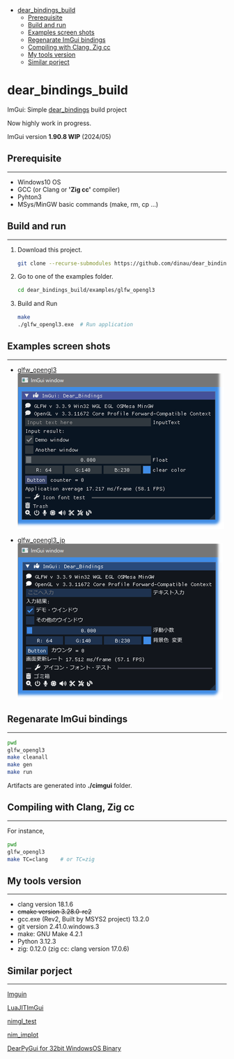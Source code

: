 <!-- START doctoc generated TOC please keep comment here to allow auto update -->
<!-- DON'T EDIT THIS SECTION, INSTEAD RE-RUN doctoc TO UPDATE -->

- [dear_bindings_build](#dear_bindings_build)
  - [Prerequisite](#prerequisite)
  - [Build and run](#build-and-run)
  - [Examples screen shots](#examples-screen-shots)
  - [Regenarate ImGui bindings](#regenarate-imgui-bindings)
  - [Compiling with Clang, Zig cc](#compiling-with-clang-zig-cc)
  - [My tools version](#my-tools-version)
  - [Similar porject](#similar-porject)

<!-- END doctoc generated TOC please keep comment here to allow auto update -->

# dear_bindings_build
ImGui: Simple [dear_bindings](https://github.com/dearimgui/dear_bindings) build project

Now highly work in progress.


ImGui version **1.90.8 WIP** (2024/05)

## Prerequisite

---

- Windows10 OS
- GCC (or Clang or **'Zig cc'** compiler)
- Pyhton3
- MSys/MinGW basic commands (make, rm, cp ...)

## Build and run

---

1. Download this project.

   ```sh
   git clone --recurse-submodules https://github.com/dinau/dear_bindings_build
   ```
1. Go to one of the examples folder.

   ```sh
   cd dear_bindings_build/examples/glfw_opengl3
   ```

1. Build and Run 

   ```sh
   make
   ./glfw_opengl3.exe  # Run application
   ```

## Examples screen shots 

---

- [glfw_opengl3](examples/glfw_opengl3)  
![alt](img/glfw_opengl3.png)

- [glfw_opengl3_jp](examples/glfw_opengl3_jp)  
![alt](img/glfw_opengl3_jp.png)

## Regenarate ImGui bindings


---

```sh
pwd 
glfw_opengl3
make cleanall
make gen
make run
```

Artifacts are generated into **./cimgui** folder.

## Compiling with Clang, Zig cc 

---

For instance,

```sh 
pwd 
glfw_opengl3
make TC=clang    # or TC=zig
```

## My tools version

---

- clang version 18.1.6
- ~~cmake version 3.28.0-rc2~~
- gcc.exe (Rev2, Built by MSYS2 project) 13.2.0
- git version 2.41.0.windows.3
- make: GNU Make 4.2.1
- Python 3.12.3
- zig: 0.12.0 (zig cc: clang version 17.0.6)

## Similar porject

---

[Imguin](https://github.com/dinau/imguin)

[LuaJITImGui](https://github.com/dinau/luajitimgui)

[nimgl_test](https://github.com/dinau/nimgl_test)

[nim_implot](https://github.com/dinau/nim_implot)

[DearPyGui for 32bit WindowsOS Binary](https://github.com/dinau/DearPyGui32/tree/win32)
